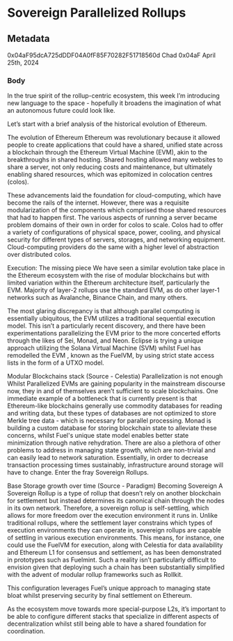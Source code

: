 
# Sovereign Parallelized Rollups

## Metadata

0x04aF95dcA725dDDF04A0fF85F70282F51718560d
Chad
0x04aF
April 25th, 2024

### Body

In the true spirit of the rollup-centric ecosystem, this week I’m introducing new language to the space - hopefully it broadens the imagination of what an autonomous future could look like.

Let’s start with a brief analysis of the historical evolution of Ethereum.

The evolution of Ethereum
Ethereum was revolutionary because it allowed people to create applications that could have a shared, unified state across a blockchain through the Ethereum Virtual Machine (EVM), akin to the breakthroughs in shared hosting. Shared hosting allowed many websites to share a server, not only reducing costs and maintenance, but ultimately enabling shared resources, which was epitomized in colocation centres (colos).

These advancements laid the foundation for cloud-computing, which have become the rails of the internet. However, there was a requisite modularization of the components which comprised those shared resources that had to happen first. The various aspects of running a server became problem domains of their own in order for colos to scale. Colos had to offer a variety of configurations of physical space, power, cooling, and physical security for different types of servers, storages, and networking equipment. Cloud-computing providers do the same with a higher level of abstraction over distributed colos.

Execution: The missing piece
We have seen a similar evolution take place in the Ethereum ecosystem with the rise of modular blockchains but with limited variation within the Ethereum architecture itself, particularly the EVM. Majority of layer-2 rollups use the standard EVM, as do other layer-1 networks such as Avalanche, Binance Chain, and many others.

The most glaring discrepancy is that although parallel computing is essentially ubiquitous, the EVM utilizes a traditional sequential execution model. This isn’t a particularly recent discovery, and there have been experimentations parallelizing the EVM prior to the more concerted efforts through the likes of Sei, Monad, and Neon. Eclipse is trying a unique approach utilizing the Solana Virtual Machine (SVM) whilst Fuel has remodelled the EVM , known as the FuelVM, by using strict state access lists in the form of a UTXO model.

Modular Blockchains stack (Source - Celestia)
Parallelization is not enough
Whilst Parallelized EVMs are gaining popularity in the mainstream discourse now, they in and of themselves aren’t sufficient to scale blockchains. One immediate example of a bottleneck that is currently present is that Ethereum-like blockchains generally use commodity databases for reading and writing data, but these types of databases are not optimized to store Merkle tree data - which is necessary for parallel processing. Monad is building a custom database for storing blockchain state to alleviate these concerns, whilst Fuel's unique state model enables better state minimization through native rehydration. There are also a plethora of other problems to address in managing state growth, which are non-trivial and can easily lead to network saturation. Essentially, in order to decrease transaction processing times sustainably, infrastructure around storage will have to change. Enter the fray Sovereign Rollups.

Base Storage growth over time (Source - Paradigm)
Becoming Sovereign
A Sovereign Rollup is a type of rollup that doesn’t rely on another blockchain for settlement but instead determines its canonical chain through the nodes in its own network. Therefore, a sovereign rollup is self-settling, which allows for more freedom over the execution environment it runs in. Unlike traditional rollups, where the settlement layer constrains which types of execution environments they can operate in, sovereign rollups are capable of settling in various execution environments. This means, for instance, one could use the FuelVM for execution, along with Celestia for data availability and Ethereum L1 for consensus and settlement, as has been demonstrated in prototypes such as Fuelmint. Such a reality isn’t particularly difficult to envision given that deploying such a chain has been substantially simplified with the advent of modular rollup frameworks such as Rollkit.

This configuration leverages Fuel’s unique approach to managing state bloat whilst preserving security by final settlement on Ethereum.

As the ecosystem move towards more special-purpose L2s, it’s important to be able to configure different stacks that specialize in different aspects of decentralization whilst still being able to have a shared foundation for coordination.